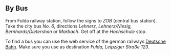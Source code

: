 
## By Bus

From Fulda railway station, follow the signs to *ZOB* (central bus station).
Take the city bus *No. 6*, directions *Lehnerz, Lehnerz/Niesig, Bernhards/Dietershan* or *Marbach*.
Get off at the *Hochschule* stop.

To find a bus you can use the web service of the german railways [Deutsche Bahn](https://www.bahn.de/i/view/GBR/en/index.shtml).
Make sure you use as destination *Fulda, Leipziger Straße 123*.
